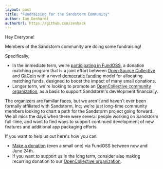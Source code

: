 ```yaml
---
layout: post
title: "Fundraising for the Sandstorm Community"
author: Ian Denhardt
authorUrl: https://github.com/zenhack
---
```


Hey Everyone!

Members of the Sandstorm community are doing some fundraising!

Specifically,

- In the immediate term, we're [participating in FundOSS][1], a donation
  matching program that is a joint effort between [Open Source
  Collective][2] and [GitCoin][3] with a novel [democratic funding][4]
  model for allocating matching funds, designed to boost the impact of
  many small donations.
- Longer term, we're looking to promote an [OpenCollective community
  organization][5], as a basis to support Sandstorm's development financially.

The organizers are familiar faces, but we aren't and haven't ever been
formally affiliated with Sandstorm, Inc; we're just long-time community
members looking to chart a path for the Sandstorm project going forward.
We all miss the days when there were several people working on Sandstorm
full-time, and want to find ways to support continued development of
new features and additional app packaging efforts.

If you want to help us out here's how you can:

- [Make a donation][1] (even a small one) via FundOSS between now and June
  24th.
- If you want to support us in the long term, consider also making recurring
  donation to our [OpenCollective organization][5].

[1]: https://fundoss.org/collective/sandstormcommunity
[2]: https://www.oscollective.org/
[3]: https://gitcoin.co/
[4]: https://fundoss.org/democratic-funding
[5]: https://opencollective.com/sandstormcommunity
[6]: /news/2020-02-03-reviving-sandstorm
